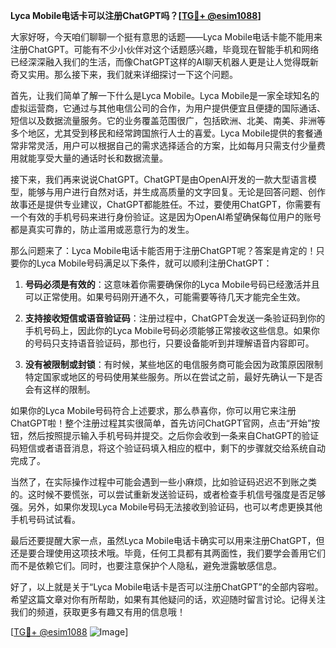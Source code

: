 **Lyca Mobile电话卡可以注册ChatGPT吗？[[TG💪+ @esim1088](https://t.me/s/esim1088)]**

大家好呀，今天咱们聊聊一个挺有意思的话题——Lyca Mobile电话卡能不能用来注册ChatGPT。可能有不少小伙伴对这个话题感兴趣，毕竟现在智能手机和网络已经深深融入我们的生活，而像ChatGPT这样的AI聊天机器人更是让人觉得既新奇又实用。那么接下来，我们就来详细探讨一下这个问题。

首先，让我们简单了解一下什么是Lyca Mobile。Lyca Mobile是一家全球知名的虚拟运营商，它通过与其他电信公司的合作，为用户提供便宜且便捷的国际通话、短信以及数据流量服务。它的业务覆盖范围很广，包括欧洲、北美、南美、非洲等多个地区，尤其受到移民和经常跨国旅行人士的喜爱。Lyca Mobile提供的套餐通常非常灵活，用户可以根据自己的需求选择适合的方案，比如每月只需支付少量费用就能享受大量的通话时长和数据流量。

接下来，我们再来说说ChatGPT。ChatGPT是由OpenAI开发的一款大型语言模型，能够与用户进行自然对话，并生成高质量的文字回复。无论是回答问题、创作故事还是提供专业建议，ChatGPT都能胜任。不过，要使用ChatGPT，你需要有一个有效的手机号码来进行身份验证。这是因为OpenAI希望确保每位用户的账号都是真实可靠的，防止滥用或恶意行为的发生。

那么问题来了：Lyca Mobile电话卡能否用于注册ChatGPT呢？答案是肯定的！只要你的Lyca Mobile号码满足以下条件，就可以顺利注册ChatGPT：

1. **号码必须是有效的**：这意味着你需要确保你的Lyca Mobile号码已经激活并且可以正常使用。如果号码刚开通不久，可能需要等待几天才能完全生效。
   
2. **支持接收短信或语音验证码**：注册过程中，ChatGPT会发送一条验证码到你的手机号码上，因此你的Lyca Mobile号码必须能够正常接收这些信息。如果你的号码只支持语音验证码，那也行，只要设备能听到并理解语音内容即可。

3. **没有被限制或封锁**：有时候，某些地区的电信服务商可能会因为政策原因限制特定国家或地区的号码使用某些服务。所以在尝试之前，最好先确认一下是否会有这样的限制。

如果你的Lyca Mobile号码符合上述要求，那么恭喜你，你可以用它来注册ChatGPT啦！整个注册过程其实很简单，首先访问ChatGPT官网，点击“开始”按钮，然后按照提示输入手机号码并提交。之后你会收到一条来自ChatGPT的验证码短信或者语音消息，将这个验证码填入相应的框中，剩下的步骤就交给系统自动完成了。

当然了，在实际操作过程中可能会遇到一些小麻烦，比如验证码迟迟不到账之类的。这时候不要慌张，可以尝试重新发送验证码，或者检查手机信号强度是否足够强。另外，如果你发现Lyca Mobile号码无法接收到验证码，也可以考虑更换其他手机号码试试看。

最后还要提醒大家一点，虽然Lyca Mobile电话卡确实可以用来注册ChatGPT，但还是要合理使用这项技术哦。毕竟，任何工具都有其两面性，我们要学会善用它们而不是依赖它们。同时，也要注意保护个人隐私，避免泄露敏感信息。

好了，以上就是关于“Lyca Mobile电话卡是否可以注册ChatGPT”的全部内容啦。希望这篇文章对你有所帮助，如果有其他疑问的话，欢迎随时留言讨论。记得关注我们的频道，获取更多有趣又有用的信息哦！

[[TG💪+ @esim1088](https://t.me/s/esim1088) ![Image](https://i.postimg.cc/4NQfJmqS/Snipaste-2025-05-13-00-14-12.png)]